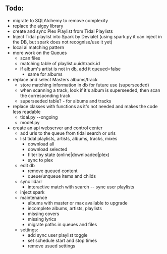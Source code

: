 ## Todo:
- migrate to SQLAlchemy to remove complexity
- replace the aigpy library
- create and sync Plex Playlist from Tidal Playlists
- Inject Tidal playlist into Spark by Devialet (using spark.py it can inject in the DB, but spark does not recognise/use it yet)
- local ai matching pattern
- more work on the Queues
    - scan files
    - matching table of playlist.uuid/track.id
    - if album's artist is not in db, add it queued=false
        - same for albums
- replace and select Masters albums/track
    - store matching information in db for future use (superseeded)
    - when scanning a track, look if it's album is superseeded, then scan the corresponding track
    - superseeded table? - for albums and tracks
- replace classes with functions as it's not needed and makes the code less readable
    - tidal.py --ongoing
    - model.py
- create an api webserver and control center
    - add urls to the queue from tidal search or urls
    - list tidal playlists, artists, albums, tracks, mixes
        - download all
        - download selected
        - filter by state (online|downloaded|plex)
        - sync to plex
    - edit db
        - remove queued content
        - queue/unqueue items and childs
    - sync lidarr
        - interactive match with search
    -- sync user playlists
    - inject spark
    - maintenance
        - albums with master or max available to upgrade
        - incomplete albums, artists, playlists
        - missing covers
        - missing lyrics
        - migrate paths in queues and files
    - settings:
        - add sync user playlist toggle
        - set schedule start and stop times
        - remove usued settings